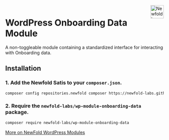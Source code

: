 <a href="https://newfold.com/" target="_blank">
    <img src="https://newfold.com/content/experience-fragments/newfold/site-header/master/_jcr_content/root/header/logo.coreimg.svg/1621395071423/newfold-digital.svg" alt="Newfold Logo" title="Newfold Digital" align="right" 
height="42" />
</a>

# WordPress Onboarding Data Module
A non-toggleable module containing a standardized interface for interacting with Onboarding data.

## Installation

### 1. Add the Newfold Satis to your `composer.json`.

 ```bash
 composer config repositories.newfold composer https://newfold-labs.github.io/satis
 ```

### 2. Require the `newfold-labs/wp-module-onboarding-data` package.

 ```bash
 composer require newfold-labs/wp-module-onboarding-data
 ```

[More on NewFold WordPress Modules](https://github.com/newfold-labs/wp-module-loader)
